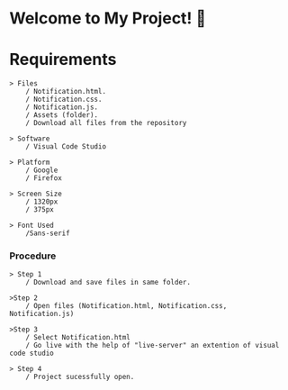 
# Welcome to My Project! 👋

# Requirements

    > Files
        / Notification.html.
        / Notification.css.
        / Notification.js.
        / Assets (folder).
        / Download all files from the repository 

    > Software
        / Visual Code Studio 

    > Platform 
        / Google
        / Firefox

    > Screen Size
        / 1320px
        / 375px

    > Font Used
        /Sans-serif


### Procedure
    
    > Step 1
        / Download and save files in same folder.

    >Step 2
        / Open files (Notification.html, Notification.css, Notification.js)

    >Step 3
        / Select Notification.html 
        / Go live with the help of "live-server" an extention of visual code studio

    > Step 4
        / Project sucessfully open.